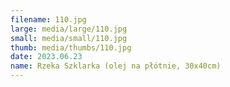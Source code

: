 ```yaml
---
filename: 110.jpg
large: media/large/110.jpg
small: media/small/110.jpg
thumb: media/thumbs/110.jpg
date: 2023.06.23
name: Rzeka Szklarka (olej na płótnie, 30x40cm)
---
```

